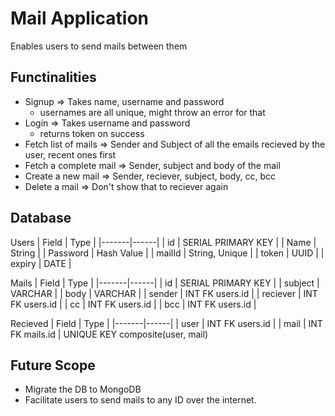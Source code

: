 # Mail Application
Enables users to send mails between them

## Functinalities

- Signup => Takes name, username and password
    - usernames are all unique, might throw an error for that
- Login => Takes username and password
    - returns token on success
- Fetch list of mails => Sender and Subject of all the emails recieved by the user, recent ones first
- Fetch a complete mail => Sender, subject and body of the mail
- Create a new mail => Sender, reciever, subject, body, cc, bcc
- Delete a mail => Don't show that to reciever again

## Database

Users
| Field | Type |
|-------|------|
| id | SERIAL PRIMARY KEY |
| Name | String |
| Password | Hash Value |
| mailId | String, Unique |
| token | UUID |
| expiry | DATE |

Mails
| Field | Type |
|-------|------|
| id | SERIAL PRIMARY KEY |
| subject | VARCHAR |
| body | VARCHAR |
| sender | INT FK users.id |
| reciever | INT FK users.id |
| cc | INT FK users.id |
| bcc | INT FK users.id |

Recieved
| Field | Type | 
|-------|------|
| user | INT FK users.id |
| mail | INT FK mails.id |
UNIQUE KEY composite(user, mail)

## Future Scope
- Migrate the DB to MongoDB
- Facilitate users to send mails to any ID over the internet.
